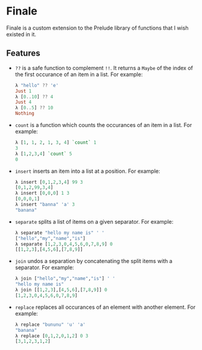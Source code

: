# Finale

Finale is a custom extension to the Prelude library of functions that I wish
existed in it.

## Features

- `??` is a safe function to complement `!!`. It returns a `Maybe` of the index
  of the first occurance of an item in a list.
  For example:
  ```Haskell
  λ "hello" ?? 'e'
  Just 1
  λ [0..10] ?? 4
  Just 4
  λ [0..5] ?? 10
  Nothing
  ```

- `count` is a function which counts the occurances of an item in a list. For
  example:
  ```Haskell
  λ [1, 1, 2, 1, 3, 4] `count` 1
  3
  λ [1,2,3,4] `count` 5
  0
  ```

- `insert` inserts an item into a list at a position. For example:
  ```Haskell
  λ insert [0,1,2,3,4] 99 3
  [0,1,2,99,3,4]
  λ insert [0,0,0] 1 3
  [0,0,0,1]
  λ insert "banna" 'a' 3
  "banana"
  ```

- `separate` splits a list of items on a given separator. For example:
  ```Haskell
  λ separate "hello my name is" ' '
  ["hello","my","name","is"]
  λ separate [1,2,3,0,4,5,6,0,7,8,9] 0
  [[1,2,3],[4,5,6],[7,8,9]]
  ```

- `join` undos a separation by concatenating the split items with a separator.
  For example:
  ```Haskell
  λ join ["hello","my","name","is"] ' '
  "hello my name is"
  λ join [[1,2,3],[4,5,6],[7,8,9]] 0
  [1,2,3,0,4,5,6,0,7,8,9]
  ```

- `replace` replaces all occurances of an element with another element. For
  example:
  ```Haskell
  λ replace "bununu" 'u' 'a'
  "banana"
  λ replace [0,1,2,0,1,2] 0 3
  [3,1,2,3,1,2]
  ```
